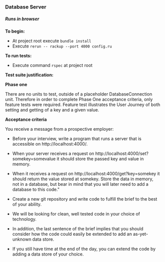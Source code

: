<h3>Database Server</h3> 

<h5>Runs in browser</h5>

**To begin:**
- At project root execute `bundle install`
- Execute `rerun -- rackup --port 4000 config.ru`

**To run tests:**
- Execute command `rspec` at project root

**Test suite justification:**<br/>

**Phase one**

There are no units to test, outside of a placeholder DatabaseConnection unit.
Therefore in order to complete Phase One acceptance criteria, only feature tests were required.
Feature test illustrates the User Journey of both setting and getting of a key and a given value.

**Acceptance criteria**

You receive a message from a prospective employer:
 
- Before your interview, write a program that runs a server that is accessible on http://localhost:4000/. 
- When your server receives a request on http://localhost:4000/set?somekey=somevalue it should store the passed key and value in memory. 
- When it receives a request on http://localhost:4000/get?key=somekey it should return the value stored at somekey. Store the data in memory, not in a database, but bear in mind that you will later need to add a database to this code."
 
- Create a new git repository and write code to fulfill the brief to the best of your ability. 
- We will be looking for clean, well tested code in your choice of technology. 
- In addition, the last sentence of the brief implies that you should consider how the code could easily be extended to add an as-yet-unknown data store.
- If you still have time at the end of the day, you can extend the code by adding a data store of your choice.